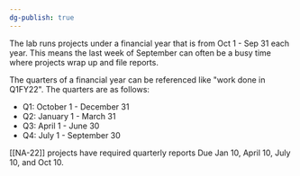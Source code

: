 ```yaml
---
dg-publish: true
---
```

The lab runs projects under a financial year that is from Oct 1 - Sep 31 each year. This means the last week of September can often be a busy time where projects wrap up and file reports.

The quarters of a financial year can be referenced like "work done in Q1FY22". The quarters are as follows:
- Q1: October 1 - December 31
- Q2: January 1 - March 31
- Q3: April 1 - June 30
- Q4: July 1 - September 30

[[NA-22]] projects have required quarterly reports Due Jan 10, April 10, July 10, and Oct 10.
